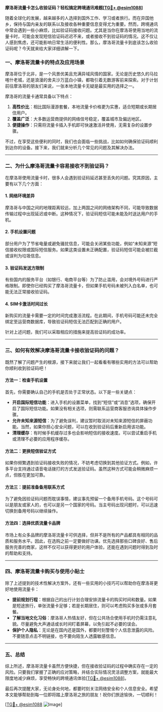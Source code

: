 **摩洛哥流量卡怎么收验证码？轻松搞定跨境通讯难题[[TG💪+ @esim1088](https://t.me/s/esim1088)]**

随着全球化的发展，越来越多的人选择到国外工作、学习或者旅行。而在异国他乡，保持与国内亲友的联系以及接收各种重要信息变得尤为重要。然而，跨境通讯中常会遇到一些小麻烦，比如验证码接收问题。尤其是当你在摩洛哥使用当地的流量卡时，可能会发现短信验证码迟迟不来，或者接收不到验证码的情况。这不仅让人感到焦虑，还可能影响日常生活的便利性。那么，摩洛哥流量卡到底该怎么收验证码呢？今天就来给大家详细讲解一下。

### **一、摩洛哥流量卡的特点及应用场景**

摩洛哥位于北非，是一个风景优美且充满异域风情的国家。无论是历史悠久的马拉喀什老城，还是浪漫的舍夫沙万蓝白小镇，都吸引着无数游客前来探索。对于计划前往摩洛哥的朋友们来说，一张本地流量卡无疑是最实用的选择之一。

摩洛哥的流量卡通常具备以下特点：

1. **高性价比**：相比国际漫游套餐，本地流量卡价格更为实惠，适合短期或长期居住用户。
2. **覆盖广泛**：大多数运营商提供的网络信号稳定，覆盖城市及偏远地区。
3. **便捷操作**：只需将流量卡插入手机即可快速激活并使用，无需复杂的设置步骤。

不过，在享受这些便利的同时，我们也会面临一些挑战，比如如何确保验证码顺利到达你的设备。接下来，我们就来分析几个常见的问题及其解决办法。

---

### **二、为什么摩洛哥流量卡容易接收不到验证码？**

在摩洛哥使用流量卡时，很多人会遇到验证码延迟甚至丢失的问题。究其原因，主要有以下几个方面：

#### **1. 网络环境差异**
摩洛哥与中国之间的地理距离较远，加上两国之间的网络架构不同，可能导致数据传输过程中出现延迟或中断。这种情况下，验证码短信可能未能及时送达用户的手机。

#### **2. 手机设置问题**
部分用户为了节省电量或避免骚扰信息，可能会关闭某些功能，例如“未知来源”短信接收权限或国际短信服务。如果这类设置未正确配置，验证码短信可能会被拦截或误判为垃圾信息。

#### **3. 验证码发送方限制**
有些国内的服务平台（如银行、电商平台等）为了防止滥用，会对境外号码进行严格限制。即使你已经购买了摩洛哥流量卡，但如果手机号码未被列入白名单，也可能无法正常接收验证码。

#### **4. SIM卡激活时间过长**
新购买的流量卡需要一定的时间完成激活流程。在此期间，手机号码可能还未完全绑定至运营商数据库，导致验证码短信无法匹配到正确的用户。

针对上述问题，我们可以采取相应的措施来提高验证码的成功率。

---

### **三、如何有效解决摩洛哥流量卡接收验证码的问题？**

既然了解了问题产生的根源，接下来就让我们一起看看有哪些实用的方法可以帮助你顺利收到验证码吧！

#### **方法一：检查手机设置**
首先，你需要确认自己的手机是否处于正常状态。以下是一些关键点：

- **开启国际短信功能**：进入手机的设置菜单，找到“短信”或“消息”选项，确保开启了国际短信功能。如果没有相关选项，则需联系运营商客服咨询具体操作步骤。
- **允许未知来源短信**：为了避免误判，建议暂时取消对未知来源短信的屏蔽功能。当然，如果你担心安全问题，可以在收到验证码后重新启用该功能。
- **清理缓存**：有时候手机缓存过多也会影响短信的接收速度。可以尝试重启手机或清理不必要的应用程序缓存。

#### **方法二：更换短信验证方式**
如果你频繁遇到验证码接收失败的情况，不妨考虑切换到其他验证方式。例如，许多平台支持通过语音电话拨打的方式发送验证码。虽然这种方式可能会稍微麻烦一点，但胜在更加可靠。

#### **方法三：提前准备备用联系方式**
为了避免因验证码问题而耽误事情，建议事先预留一个备用手机号码。这个号码可以是朋友或家人的，也可以是另一个国家的号码。当主号码出现问题时，可以迅速切换到备用号码以继续操作。

#### **方法四：选择优质流量卡品牌**
市场上有众多品牌的摩洛哥流量卡可供选择，但并不是所有的产品都具有相同的品质和服务水平。因此，在选购之前一定要做好功课。优先选择那些口碑良好、售后服务完善的商家，这样不仅可以获得更好的用户体验，还能在遇到问题时得到及时的帮助和支持。

---

### **四、摩洛哥流量卡购买与使用小贴士**

除了上述提到的技术性解决方案外，还有一些实用的小技巧可以帮助你在摩洛哥更好地使用流量卡：

- **提前规划行程**：根据自己的出行计划合理安排流量卡的购买时间和数量。如果是短途旅行，单张流量卡足够；若是长期居住，则可以考虑购买多张或多月套餐。
- **了解当地文化习俗**：摩洛哥人热情友好，但在公共场合使用手机时仍需注意礼貌。尽量避免大声通话或长时间盯着屏幕，以免引起不必要的误会。
- **保护个人隐私**：无论是在国内还是国外，都要时刻警惕个人信息泄露的风险。不要随意点击不明链接，也不要向陌生人透露敏感信息。

---

### **五、总结**

综上所述，摩洛哥流量卡虽然方便快捷，但在接收验证码的过程中确实存在一定的风险。只要我们掌握了正确的应对策略，并结合实际情况灵活调整方案，就能最大限度地减少麻烦，享受畅快的跨境通讯体验[[TG💪+ @esim1088](https://t.me/s/esim1088)]。

最后再次提醒大家，无论身处何地，都要时刻关注网络安全和个人信息安全。希望本文能够帮助到每一位即将踏上摩洛哥之旅的朋友！祝你们旅途愉快，一切顺利！

[[TG💪+ @esim1088](https://t.me/s/esim1088) ![Image](https://i.postimg.cc/4NQfJmqS/Snipaste-2025-05-13-00-14-12.png)]